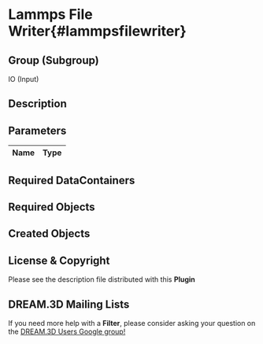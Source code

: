 Lammps File Writer{#lammpsfilewriter}
======

## Group (Subgroup) ##

IO (Input)

## Description ##

## Parameters ##

| Name | Type |
|------|------|


## Required DataContainers ##


## Required Objects ##


## Created Objects ##


## License & Copyright ##

Please see the description file distributed with this **Plugin**

## DREAM.3D Mailing Lists ##

If you need more help with a **Filter**, please consider asking your question on the [DREAM.3D Users Google group!](https://groups.google.com/forum/?hl=en#!forum/dream3d-users)


